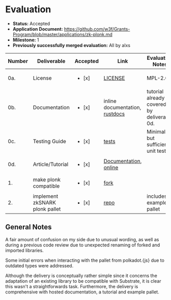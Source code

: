 # Evaluation

- **Status:** Accepted
- **Application Document:** https://github.com/w3f/Grants-Program/blob/master/applications/zk-plonk.md
- **Milestone:** 1
- **Previously successfully merged evaluation:** All by alxs

| Number | Deliverable                    | Accepted               | Link                                                                                                                     | Evaluation Notes                            |
| ------ | ------------------------------ | ---------------------- | ------------------------------------------------------------------------------------------------------------------------ | ------------------------------------------- |
| 0a.    | License                        | <ul><li>[x] </li></ul> | [LICENSE](https://github.com/AstarNetwork/plonk/blob/master/LICENSE)                                                     | MPL-2.0                                     |
| 0b.    | Documentation                  | <ul><li>[x] </li></ul> | inline documentation, [rustdocs](https://docs.rs/plonk-pallet/latest/plonk_pallet/)                                      | tutorial already covered by deliverable 0d. |
| 0c.    | Testing Guide                  | <ul><li>[x] </li></ul> | [tests](https://github.com/AstarNetwork/plonk/blob/master/src/tests.rs)                                                  | Minimal but sufficient unit tests           |
| 0d.    | Article/Tutorial               | <ul><li>[x] </li></ul> | [Documentation](https://github.com/AstarNetwork/plonk/tree/master/book), [online](https://astarnetwork.github.io/plonk/) |
| 1.     | make plonk compatible          | <ul><li>[x] </li></ul> | [fork](https://github.com/AstarNetwork/dusk-plonk)                                                                       |
| 2.     | implement zkSNARK plonk pallet | <ul><li>[x] </li></ul> | [repo](https://github.com/AstarNetwork/plonk)                                                                            | includes example pallet                     |

## General Notes

A fair amount of confusion on my side due to unusual wording, as well as during a previous code review due to unexpected renaming of forked and imported libraries.

Some initial errors when interacting with the pallet from polkadot.{js} due to outdated types were addressed.

Although the delivery is conceptually rather simple since it concerns the adaptation of an existing library to be compatible with Substrate, it is clear this wasn't a straightforwards task. Furthermore, the delivery is comprehensive with hosted documentation, a tutorial and example pallet.
